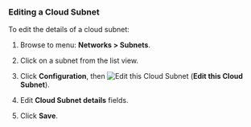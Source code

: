 ### Editing a Cloud Subnet

To edit the details of a cloud subnet:

1.  Browse to menu: **Networks > Subnets**.

2.  Click on a subnet from the list view.

3.  Click **Configuration**, then
    ![Edit this Cloud Subnet](../images/1851.png) (**Edit this Cloud
    Subnet**).

4.  Edit **Cloud Subnet details** fields.

5.  Click **Save**.
